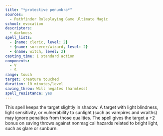 ```yaml
---
title: "*protective penumbra*"
sources:
  - Pathfinder Roleplaying Game Ultimate Magic
school: evocation
descriptors:
  - darkness
spell_lists:
  - {name: cleric, level: 2}
  - {name: sorcerer/wizard, level: 2}
  - {name: witch, level: 2}
casting_time: 1 standard action
components:
  - V
  - S
range: touch
target: creature touched
duration: 10 minutes/level
saving_throw: Will negates (harmless)
spell_resistance: yes
---
```


This spell keeps the target slightly in shadow. A target with light blindness, light sensitivity, or vulnerability to sunlight (such as vampires and wraiths) may ignore penalties from those qualities. The spell gives the target a +2 bonus on saving throws against nonmagical hazards related to bright light, such as glare or sunburn.


